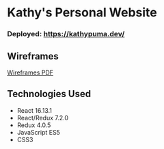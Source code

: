 # Kathy's Personal Website

### Deployed: https://kathypuma.dev/

## Wireframes

[Wireframes PDF](./Wireframes/images/wireframes.pdf)

## **Technologies Used**

+ React 16.13.1
+ React/Redux 7.2.0
+ Redux 4.0.5
+ JavaScript ES5
+ CSS3
